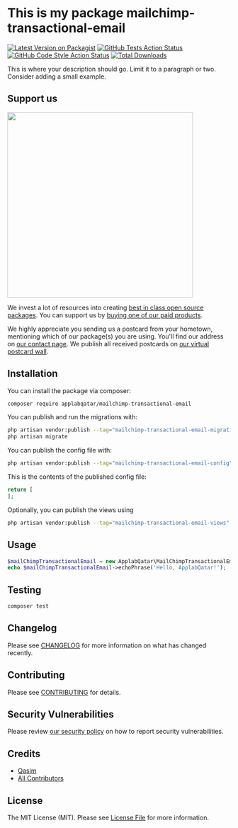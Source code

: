 # This is my package mailchimp-transactional-email

[![Latest Version on Packagist](https://img.shields.io/packagist/v/applabqatar/mailchimp-transactional-email.svg?style=flat-square)](https://packagist.org/packages/applabqatar/mailchimp-transactional-email)
[![GitHub Tests Action Status](https://img.shields.io/github/actions/workflow/status/applabqatar/mailchimp-transactional-email/run-tests.yml?branch=main&label=tests&style=flat-square)](https://github.com/applabqatar/mailchimp-transactional-email/actions?query=workflow%3Arun-tests+branch%3Amain)
[![GitHub Code Style Action Status](https://img.shields.io/github/actions/workflow/status/applabqatar/mailchimp-transactional-email/fix-php-code-style-issues.yml?branch=main&label=code%20style&style=flat-square)](https://github.com/applabqatar/mailchimp-transactional-email/actions?query=workflow%3A"Fix+PHP+code+style+issues"+branch%3Amain)
[![Total Downloads](https://img.shields.io/packagist/dt/applabqatar/mailchimp-transactional-email.svg?style=flat-square)](https://packagist.org/packages/applabqatar/mailchimp-transactional-email)

This is where your description should go. Limit it to a paragraph or two. Consider adding a small example.

## Support us

[<img src="https://github-ads.s3.eu-central-1.amazonaws.com/MailChimp-Transactional-Email.jpg?t=1" width="419px" />](https://spatie.be/github-ad-click/MailChimp-Transactional-Email)

We invest a lot of resources into creating [best in class open source packages](https://spatie.be/open-source). You can support us by [buying one of our paid products](https://spatie.be/open-source/support-us).

We highly appreciate you sending us a postcard from your hometown, mentioning which of our package(s) you are using. You'll find our address on [our contact page](https://spatie.be/about-us). We publish all received postcards on [our virtual postcard wall](https://spatie.be/open-source/postcards).

## Installation

You can install the package via composer:

```bash
composer require applabqatar/mailchimp-transactional-email
```

You can publish and run the migrations with:

```bash
php artisan vendor:publish --tag="mailchimp-transactional-email-migrations"
php artisan migrate
```

You can publish the config file with:

```bash
php artisan vendor:publish --tag="mailchimp-transactional-email-config"
```

This is the contents of the published config file:

```php
return [
];
```

Optionally, you can publish the views using

```bash
php artisan vendor:publish --tag="mailchimp-transactional-email-views"
```

## Usage

```php
$mailChimpTransactionalEmail = new ApplabQatar\MailChimpTransactionalEmail();
echo $mailChimpTransactionalEmail->echoPhrase('Hello, ApplabQatar!');
```

## Testing

```bash
composer test
```

## Changelog

Please see [CHANGELOG](CHANGELOG.md) for more information on what has changed recently.

## Contributing

Please see [CONTRIBUTING](CONTRIBUTING.md) for details.

## Security Vulnerabilities

Please review [our security policy](../../security/policy) on how to report security vulnerabilities.

## Credits

- [Qasim](https://github.com/HydroMoon)
- [All Contributors](../../contributors)

## License

The MIT License (MIT). Please see [License File](LICENSE.md) for more information.
